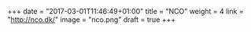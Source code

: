 +++
date = "2017-03-01T11:46:49+01:00"
title = "NCO"
weight = 4
link = "http://nco.dk/"
image = "nco.png"
draft = true
+++


